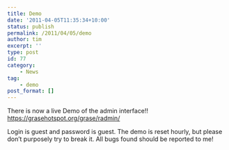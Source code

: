 ```yaml
---
title: Demo
date: '2011-04-05T11:35:34+10:00'
status: publish
permalink: /2011/04/05/demo
author: tim
excerpt: ''
type: post
id: 77
category:
    - News
tag:
    - demo
post_format: []
---
```

There is now a live Demo of the admin interface!!  
<https://grasehotspot.org/grase/radmin/>

Login is guest and password is guest. The demo is reset hourly, but please don’t purposely try to break it. All bugs found should be reported to me!